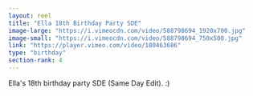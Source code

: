 ```yaml
---
layout: reel
title: "Ella 18th Birthday Party SDE"
image-large: "https://i.vimeocdn.com/video/588798694_1920x700.jpg"
image-small: "https://i.vimeocdn.com/video/588798694_750x500.jpg"
link: "https://player.vimeo.com/video/180463686"
type: "birthday"
section-rank: 4
---
```

Ella's 18th birthday party SDE (Same Day Edit). :)